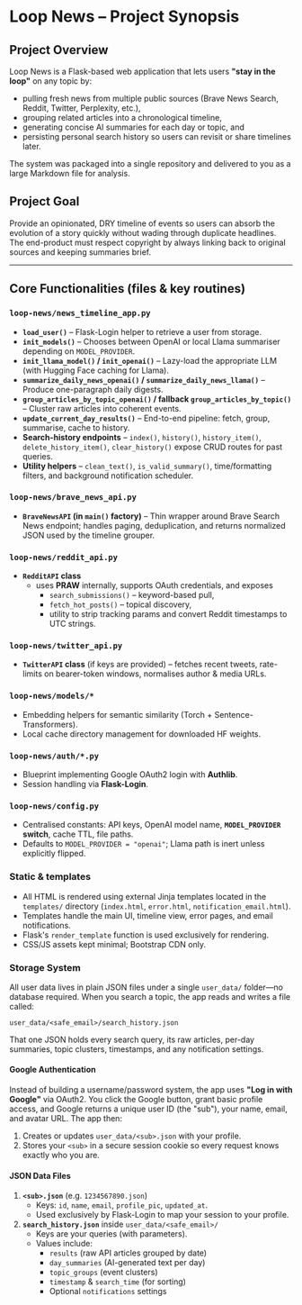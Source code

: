 # Loop News – Project Synopsis

## Project Overview  
Loop News is a Flask-based web application that lets users **"stay in the loop"** on any topic by:
* pulling fresh news from multiple public sources (Brave News Search, Reddit, Twitter, Perplexity, etc.),
* grouping related articles into a chronological timeline,
* generating concise AI summaries for each day or topic, and
* persisting personal search history so users can revisit or share timelines later.

The system was packaged into a single repository and delivered to you as a large Markdown file for analysis.

## Project Goal  
Provide an opinionated, DRY timeline of events so users can absorb the evolution of a story quickly without wading through duplicate headlines.  
The end-product must respect copyright by always linking back to original sources and keeping summaries brief.

---

## Core Functionalities (files & key routines)

### `loop-news/news_timeline_app.py`
* **`load_user()`** – Flask-Login helper to retrieve a user from storage.  
* **`init_models()`** – Chooses between OpenAI or local Llama summariser depending on `MODEL_PROVIDER`.  
* **`init_llama_model()` / `init_openai()`** – Lazy-load the appropriate LLM (with Hugging Face caching for Llama).  
* **`summarize_daily_news_openai()` / `summarize_daily_news_llama()`** – Produce one-paragraph daily digests.  
* **`group_articles_by_topic_openai()` / fallback `group_articles_by_topic()`** – Cluster raw articles into coherent events.  
* **`update_current_day_results()`** – End-to-end pipeline: fetch, group, summarise, cache to history.  
* **Search-history endpoints** – `index()`, `history()`, `history_item()`, `delete_history_item()`, `clear_history()` expose CRUD routes for past queries.  
* **Utility helpers** – `clean_text()`, `is_valid_summary()`, time/formatting filters, and background notification scheduler.

### `loop-news/brave_news_api.py`
* **`BraveNewsAPI` (in `main()` factory)** – Thin wrapper around Brave Search News endpoint; handles paging, deduplication, and returns normalized JSON used by the timeline grouper.

### `loop-news/reddit_api.py`
* **`RedditAPI` class**  
  * uses **PRAW** internally, supports OAuth credentials, and exposes  
    * `search_submissions()` – keyword-based pull,  
    * `fetch_hot_posts()` – topical discovery,  
    * utility to strip tracking params and convert Reddit timestamps to UTC strings.

### `loop-news/twitter_api.py`
* **`TwitterAPI` class** (if keys are provided) – fetches recent tweets, rate-limits on bearer-token windows, normalises author & media URLs.

### `loop-news/models/*`
* Embedding helpers for semantic similarity (Torch + Sentence-Transformers).
* Local cache directory management for downloaded HF weights.

### `loop-news/auth/*.py`
* Blueprint implementing Google OAuth2 login with **Authlib**.
* Session handling via **Flask-Login**.

### `loop-news/config.py`
* Centralised constants: API keys, OpenAI model name, **`MODEL_PROVIDER` switch**, cache TTL, file paths.
* Defaults to `MODEL_PROVIDER = "openai"`; Llama path is inert unless explicitly flipped.

### Static & templates
* All HTML is rendered using external Jinja templates located in the `templates/` directory (`index.html`, `error.html`, `notification_email.html`).
* Templates handle the main UI, timeline view, error pages, and email notifications.
* Flask's `render_template` function is used exclusively for rendering.
* CSS/JS assets kept minimal; Bootstrap CDN only.

### Storage System  
All user data lives in plain JSON files under a single `user_data/` folder—no database required. When you search a topic, the app reads and writes a file called:  
```
user_data/<safe_email>/search_history.json
```  
That one JSON holds every search query, its raw articles, per-day summaries, topic clusters, timestamps, and any notification settings.

#### Google Authentication  
Instead of building a username/password system, the app uses **"Log in with Google"** via OAuth2. You click the Google button, grant basic profile access, and Google returns a unique user ID (the "sub"), your name, email, and avatar URL. The app then:  
1. Creates or updates `user_data/<sub>.json` with your profile.  
2. Stores your `<sub>` in a secure session cookie so every request knows exactly who you are.

#### JSON Data Files  
1. **`<sub>.json`** (e.g. `1234567890.json`)  
   - Keys: `id`, `name`, `email`, `profile_pic`, `updated_at`.  
   - Used exclusively by Flask-Login to map your session to your profile.  
2. **`search_history.json`** inside `user_data/<safe_email>/`  
   - Keys are your queries (with parameters).  
   - Values include:  
     - `results` (raw API articles grouped by date)  
     - `day_summaries` (AI-generated text per day)  
     - `topic_groups` (event clusters)  
     - `timestamp` & `search_time` (for sorting)  
     - Optional `notifications` settings  